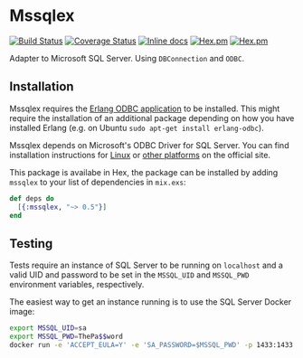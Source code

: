 # Mssqlex

[![Build Status](https://travis-ci.org/findmypast-oss/mssqlex.svg?branch=master)](https://travis-ci.org/findmypast-oss/mssqlex)
[![Coverage Status](https://coveralls.io/repos/github/findmypast-oss/mssqlex/badge.svg)](https://coveralls.io/github/findmypast-oss/mssqlex)
[![Inline docs](http://inch-ci.org/github/findmypast-oss/mssqlex.svg?branch=master)](http://inch-ci.org/github/findmypast-oss/mssqlex)
[![Hex.pm](https://img.shields.io/hexpm/v/mssqlex.svg)](https://hex.pm/packages/mssqlex)
[![Hex.pm](https://img.shields.io/hexpm/l/mssqlex.svg)](https://github.com/findmypast-oss/mssqlex/blob/master/LICENSE)

Adapter to Microsoft SQL Server. Using `DBConnection` and `ODBC`.

## Installation

Mssqlex requires the [Erlang ODBC application](http://erlang.org/doc/man/odbc.html) to be installed.
This might require the installation of an additional package depending on how you have installed
Erlang (e.g. on Ubuntu `sudo apt-get install erlang-odbc`).

Mssqlex depends on Microsoft's ODBC Driver for SQL Server. You can find installation
instructions for [Linux](https://docs.microsoft.com/en-us/sql/connect/odbc/linux/installing-the-microsoft-odbc-driver-for-sql-server-on-linux)
or [other platforms](https://docs.microsoft.com/en-us/sql/connect/odbc/microsoft-odbc-driver-for-sql-server)
on the official site.

This package is availabe in Hex, the package can be installed
by adding `mssqlex` to your list of dependencies in `mix.exs`:

```elixir
def deps do
  [{:mssqlex, "~> 0.5"}]
end
```

## Testing

Tests require an instance of SQL Server to be running on `localhost` and a valid
UID and password to be set in the `MSSQL_UID` and `MSSQL_PWD` environment
variables, respectively.

The easiest way to get an instance running is to use the SQL Server Docker image:
```sh
export MSSQL_UID=sa
export MSSQL_PWD=ThePa$$word
docker run -e 'ACCEPT_EULA=Y' -e 'SA_PASSWORD=$MSSQL_PWD' -p 1433:1433 -d microsoft/mssql-server-linux
```
